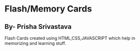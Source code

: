 # Flash/Memory Cards 

## By- Prisha Srivastava

 Flash Cards created using HTML,CSS,JAVASCRIPT which help in memorizing and learning stuff.
